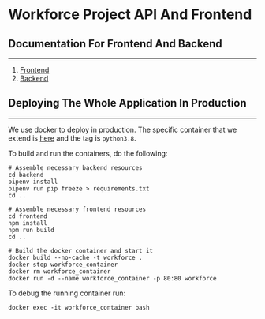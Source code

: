 # Workforce Project API And Frontend

## Documentation For Frontend And Backend
---

1. [Frontend](/frontend/README.md)
1. [Backend](/backend/README.md)

## Deploying The Whole Application In Production
---

We use docker to deploy in production. The specific container that we extend is 
[here](https://github.com/tiangolo/uwsgi-nginx-flask-docker) and the tag is `python3.8`.

To build and run the containers, do the following:

```
# Assemble necessary backend resources
cd backend
pipenv install
pipenv run pip freeze > requirements.txt
cd ..

# Assemble necessary frontend resources
cd frontend
npm install
npm run build
cd ..

# Build the docker container and start it
docker build --no-cache -t workforce .
docker stop workforce_container
docker rm workforce_container
docker run -d --name workforce_container -p 80:80 workforce
```

To debug the running container run:

```
docker exec -it workforce_container bash
```